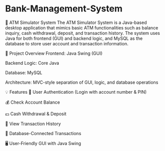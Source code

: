 # Bank-Management-System
🏧 ATM Simulator System
The ATM Simulator System is a Java-based desktop application that mimics basic ATM functionalities such as balance inquiry, cash withdrawal, deposit, and transaction history. The system uses Java for both frontend (GUI) and backend logic, and MySQL as the database to store user account and transaction information.

📌 Project Overview
Frontend: Java Swing (GUI)

Backend Logic: Core Java

Database: MySQL

Architecture: MVC-style separation of GUI, logic, and database operations

💡 Features
🔐 User Authentication (Login with account number & PIN)

💰 Check Account Balance

💵 Cash Withdrawal & Deposit

📜 View Transaction History

🔄 Database-Connected Transactions

🖥️ User-Friendly GUI with Java Swing
